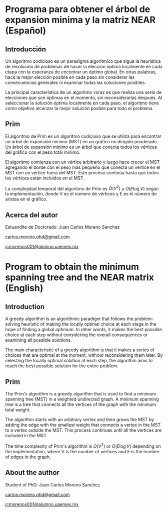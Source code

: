 # Programa para obtener el árbol de expansion minima y la matriz NEAR (Español)

## Introducción

Un algoritmo codicioso es un paradigma algorítmico que sigue la heurística de resolución de problemas de hacer la elección óptima localmente en cada etapa con la esperanza de encontrar un óptimo global. En otras palabras, hace la mejor elección posible en cada paso sin considerar las consecuencias generales ni examinar todas las soluciones posibles.

La principal característica de un algoritmo voraz es que realiza una serie de elecciones que son óptimas en el momento, sin reconsiderarlas después. Al seleccionar la solución óptima localmente en cada paso, el algoritmo tiene como objetivo alcanzar la mejor solución posible para todo el problema.

## Prim 
El algoritmo de Prim es un algoritmo codicioso que se utiliza para encontrar un árbol de expansión mínimo (MST) en un gráfico no dirigido ponderado. Un árbol de expansión mínimo es un árbol que conecta todos los vértices del gráfico con el peso total mínimo.

El algoritmo comienza con un vértice arbitrario y luego hace crecer el MST agregando el borde con el peso más pequeño que conecta un vértice en el MST con un vértice fuera del MST. Este proceso continúa hasta que todos los vértices están incluidos en el MST.


La complejidad temporal del algoritmo de Prim es $O(V^2)$ u $O(E \log V)$ según la implementación, donde V es el número de vértices y E es el número de aristas en el gráfico.

## Acerca del autor 
Estuandite de Doctorado: Juan Carlos Moreno Sanchez

<carlos.moreno.phd@gmail.com>

<jcmorenos001@alumno.uaemex.mx>

# Program to obtain the minimum spanning tree and the NEAR matrix (English)

## Introduction
A greedy algorithm is an algorithmic paradigm that follows the problem-solving heuristic of making the locally optimal choice at each stage in the hope of finding a global optimum. In other words, it makes the best possible choice at each step without considering the overall consequences or examining all possible solutions.

The main characteristic of a greedy algorithm is that it makes a series of choices that are optimal at the moment, without reconsidering them later. By selecting the locally optimal solution at each step, the algorithm aims to reach the best possible solution for the entire problem.

## Prim

The Prim's algorithm is a greedy algorithm that is used to find a minimum spanning tree (MST) in a weighted undirected graph. A minimum spanning tree is a tree that connects all the vertices of the graph with the minimum total weight.

The algorithm starts with an arbitrary vertex and then grows the MST by adding the edge with the smallest weight that connects a vertex in the MST to a vertex outside the MST. This process continues until all the vertices are included in the MST.


The time complexity of Prim's algorithm is $O(V^2)$ or $O({E}\log V)$ depending on the implementation, where V is the number of vertices and E is the number of edges in the graph.


## About the author
Student of PhD: Juan Carlos Moreno Sanchez

<carlos.moreno.phd@gmail.com>

<jcmorenos001@alumno.uaemex.mx>